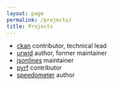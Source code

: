 ```yaml
---
layout: page
permalink: /projects/
title: Projects
---
```


- [ckan](http://ckan.org) contributor, technical lead
- [urwid](http://urwid.org) author, former maintainer
- [jsonlines](https://jsonlines.org) maintainer
- [pyrf](http://pyrf.org) contributor
- [speedometer](/speedometer) author
